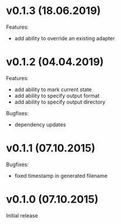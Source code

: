 # v0.1.3 (18.06.2019)

Features:

- add ability to override an existing adapter


# v0.1.2 (04.04.2019)

Features:

- add ability to mark current state
- add ability to specify output format
- add ability to specify output directory

Bugfixes:

- dependency updates


# v0.1.1 (07.10.2015)

Bugfixes:

- fixed timestamp in generated filename


# v0.1.0 (07.10.2015)

Initial release
